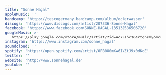 ```yaml
---
title: "Sonne Hagal"
appleMusic: ''
bandcamp: 'https://tescogermany.bandcamp.com/album/ockerwasser'
discogs: 'https://www.discogs.com/artist/207336-Sonne-Hagal'
facebook: 'https://www.facebook.com/SONNE-HAGAL-135131586506720'
googleMusic: >-
   https://play.google.com/store/music/artist/?id=Ac7usbc264rtqnsmyomcrjiufam
instagram: 'https://www.instagram.com/sonne_hagal'
soundcloud: ''
spotify: 'https://open.spotify.com/artist/0FB0O0mXw6IVZtJ9x0dKoE'
twitter: ''
website: 'http://www.sonnehagal.de'
youtube: ''
---
```

